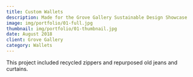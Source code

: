 ```yaml
---
title: Custom Wallets
description: Made for the Grove Gallery Sustainable Design Showcase
image: img/portfolio/01-full.jpg
thumbnail: img/portfolio/01-thumbnail.jpg
date: August 2018
client: Grove Gallery
category: Wallets
---
```

This project included recycled zippers and repurposed old jeans and curtains. 